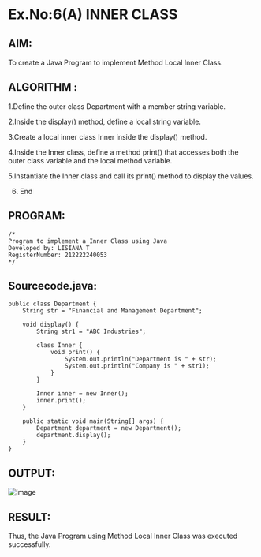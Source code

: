 # Ex.No:6(A)  INNER CLASS
## AIM:
To create a Java Program to implement Method Local Inner Class.

## ALGORITHM :
1.Define the outer class Department with a member string variable.

2.Inside the display() method, define a local string variable.

3.Create a local inner class Inner inside the display() method.

4.Inside the Inner class, define a method print() that accesses both the outer class variable and the local method variable.

5.Instantiate the Inner class and call its print() method to display the values.

6.	End

## PROGRAM:
 ```
/*
Program to implement a Inner Class using Java
Developed by: LISIANA T
RegisterNumber: 212222240053 
*/
```

## Sourcecode.java:
```
public class Department {
    String str = "Financial and Management Department";

    void display() {
        String str1 = "ABC Industries";

        class Inner {
            void print() {
                System.out.println("Department is " + str);
                System.out.println("Company is " + str1);
            }
        }

        Inner inner = new Inner();
        inner.print();
    }

    public static void main(String[] args) {
        Department department = new Department(); 
        department.display(); 
    }
}
```


## OUTPUT:

![image](https://github.com/user-attachments/assets/c0fec8ce-dd9b-4b12-9da5-30b0baf6dbbd)


## RESULT:
Thus, the Java Program using Method Local Inner Class was executed successfully.

